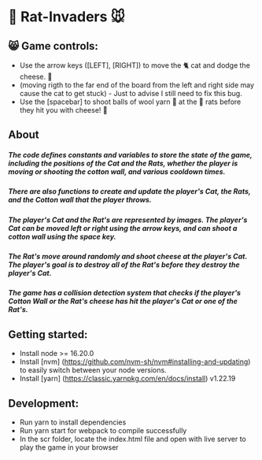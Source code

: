 # 🐀 Rat-Invaders 🐭

## 😸 Game controls:

- Use the arrow keys ([LEFT], [RIGHT]) to move the 🐈 cat and dodge the cheese. 🧀
- (moving rigth to the far end of the board from the left and right side may cause the cat to get stuck) - Just to advise I still need to fix this bug.
- Use the [spacebar] to shoot balls of wool yarn 🧶 at the 🐀 rats before they hit you with cheese! 🧀

## About

##### The code defines constants and variables to store the state of the game, including the positions of the Cat and the Rats, whether the player is moving or shooting the cotton wall, and various cooldown times.

##### There are also functions to create and update the player's Cat, the Rats, and the Cotton wall that the player throws.

##### The player's Cat and the Rat's are represented by images. The player's Cat can be moved left or right using the arrow keys, and can shoot a cotton wall using the space key.

##### The Rat's move around randomly and shoot cheese at the player's Cat. The player's goal is to destroy all of the Rat's before they destroy the player's Cat.

##### The game has a collision detection system that checks if the player's Cotton Wall or the Rat's cheese has hit the player's Cat or one of the Rat's.

## Getting started:

- Install node >= 16.20.0
- Install [nvm] (https://github.com/nvm-sh/nvm#installing-and-updating) to easily switch between your node versions.
- Install [yarn] (https://classic.yarnpkg.com/en/docs/install) v1.22.19

## Development:

- Run yarn to install dependencies
- Run yarn start for webpack to compile successfully
- In the scr folder, locate the index.html file and open with live server to play the game in your browser
